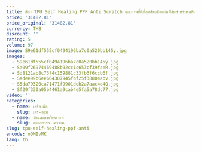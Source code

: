 ```yaml
---
title: สีดํา TPU Self Healing PPF Anti Scratch คุณภาพที่ดีที่สุดสีรถป้องกันฟิล์มสําหรับรถสีดํา flim
price: '31482.81'
price_original: '31482.81'
currency: THB
discount: ''
rating: 5
volume: 97
image: S9e61df555cf0494196ba7c0a520bb145y.jpg
images:
  - S9e61df555cf0494196ba7c0a520bb145y.jpg
  - Sa09f26974469488b92cc1c653cf39faeR.jpg
  - Sd8121ab8c73f4c159881c33fb3f6ccb6f.jpg
  - Sadee99b6ee664307945fbf25f38804abv.jpg
  - S5da79320ca71471f9901deb2a7aac4d4Q.jpg
  - Sf29f330a05b4461a9cab4e5fa5a78dc77.jpg
video: ''
categories:
  - name: เครื่องมือ
    slug: เคร-องม
  - name: วัดและการวิเคราะห์
    slug: ดและการว-เคราะห
slug: tpu-self-healing-ppf-anti
encode: oDMIvMK
lang: th
---
```

  